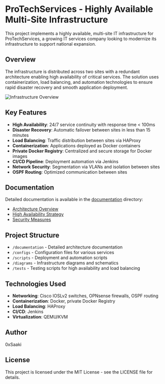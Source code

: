 # ProTechServices - Highly Available Multi-Site Infrastructure

This project implements a highly available, multi-site IT infrastructure for ProTechServices, a growing IT services company looking to modernize its infrastructure to support national expansion.

## Overview

The infrastructure is distributed across two sites with a redundant architecture enabling high availability of critical services. The solution uses containerization, load balancing, and automation technologies to ensure rapid disaster recovery and smooth application deployment.

![Infrastructure Overview](diagrams/network-topology.png)

## Key Features

- **High Availability**: 24/7 service continuity with response time < 100ms
- **Disaster Recovery**: Automatic failover between sites in less than 15 minutes
- **Load Balancing**: Traffic distribution between sites via HAProxy
- **Containerization**: Applications deployed as Docker containers
- **Private Docker Registry**: Centralized and secure storage for Docker images
- **CI/CD Pipeline**: Deployment automation via Jenkins
- **Network Security**: Segmentation via VLANs and isolation between sites
- **OSPF Routing**: Optimized communication between sites

## Documentation

Detailed documentation is available in the [documentation](documentation/) directory:

- [Architecture Overview](documentation/architecture.md)
- [High Availability Strategy](documentation/high-availability.md)
- [Security Measures](documentation/security.md)

## Project Structure

- `/documentation` - Detailed architecture documentation
- `/configs` - Configuration files for various services
- `/scripts` - Deployment and automation scripts
- `/diagrams` - Infrastructure diagrams and schematics
- `/tests` - Testing scripts for high availability and load balancing

## Technologies Used

- **Networking**: Cisco IOSLv2 switches, OPNsense firewalls, OSPF routing
- **Containerization**: Docker, private Docker Registry
- **Load Balancing**: HAProxy
- **CI/CD**: Jenkins
- **Virtualization**: QEMU/KVM

## Author

0xSaaki

## License

This project is licensed under the MIT License - see the LICENSE file for details.